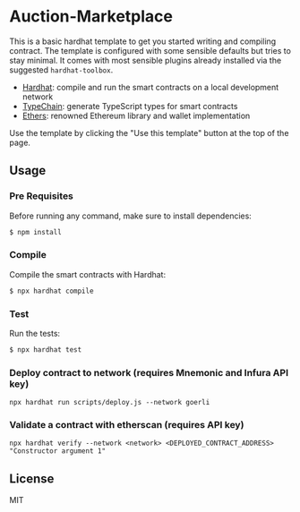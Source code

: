 # Auction-Marketplace

This is a basic hardhat template to get you started writing and compiling contract.
The template is configured with some sensible defaults but tries to stay minimal.
It comes with most sensible plugins already installed via the suggested `hardhat-toolbox`.

- [Hardhat](https://github.com/nomiclabs/hardhat): compile and run the smart contracts on a local development network
- [TypeChain](https://github.com/ethereum-ts/TypeChain): generate TypeScript types for smart contracts
- [Ethers](https://github.com/ethers-io/ethers.js/): renowned Ethereum library and wallet implementation

Use the template by clicking the "Use this template" button at the top of the page.

## Usage

### Pre Requisites

Before running any command, make sure to install dependencies:

```sh
$ npm install
```

### Compile

Compile the smart contracts with Hardhat:

```sh
$ npx hardhat compile
```

### Test

Run the tests:

```sh
$ npx hardhat test
```

### Deploy contract to network (requires Mnemonic and Infura API key)

```
npx hardhat run scripts/deploy.js --network goerli 
```

### Validate a contract with etherscan (requires API key)

```
npx hardhat verify --network <network> <DEPLOYED_CONTRACT_ADDRESS> "Constructor argument 1"
```

## License

MIT
